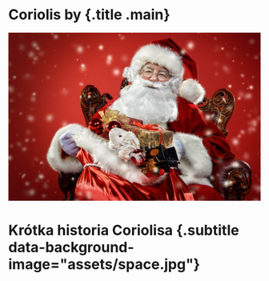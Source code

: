 # Coriolis by {.title .main}
![](assets/santa_claus.jpg)

# Krótka historia Coriolisa {.subtitle data-background-image="assets/space.jpg"} 


##
<link href="//db.onlinewebfonts.com/c/c66a8c8c0b5ca45e72dd64fdd13edb49?family=FF+Nexus+Sans" rel="stylesheet" type="text/css"/>
<link href="//db.onlinewebfonts.com/c/49fd27bd9fc2d456041e18185f31c873?family=Foundry+Gridnik" rel="stylesheet" type="text/css"/>
<link rel="stylesheet" type="text/css" href="assets/styles.css">

